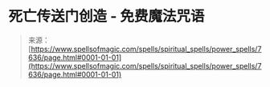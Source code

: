 <!--yml

类别：未分类

日期：2024年06月12日 18:42:43

-->

# 死亡传送门创造 - 免费魔法咒语

> 来源：[https://www.spellsofmagic.com/spells/spiritual_spells/power_spells/7636/page.html#0001-01-01](https://www.spellsofmagic.com/spells/spiritual_spells/power_spells/7636/page.html#0001-01-01)
